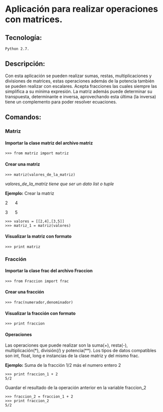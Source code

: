 ﻿# Aplicación para realizar operaciones con matrices.
## Tecnología: 
	Python 2.7.

## Descripción: 
Con esta aplicación se pueden realizar sumas, restas, multiplicaciones y divisiones de matrices, estas operaciones además de la potencia también se pueden realizar con escalares. Acepta fracciones las cuales siempre las simplifica a su mínima expresión. La matriz además puede determinar su transpuesta, determinante e inversa, aprovechando esta última (la inversa) tiene un complemento para poder resolver ecuaciones.

## Comandos:

### Matriz
#### Importar la clase matriz del archivo matriz
	>>> from matriz import matriz
#### Crear una matriz
	>>> matriz(valores_de_la_matriz)
	
*valores\_de\_la\_matriz tiene que ser un dato list o tuple*

**Ejemplo:**
Crear la matriz 

2 &nbsp;&nbsp;&nbsp;&nbsp; 4

3 &nbsp;&nbsp;&nbsp;&nbsp; 5

	>>> valores = [[2,4],[3,5]]
	>>> matriz_1 = matriz(valores)

#### Visualizar la matriz con formato
	>>> print matriz


### Fracción
#### Importar la clase frac del archivo Fraccion
	>>> from Fraccion import frac
#### Crear una fracción
	>>> frac(numerador,denominador)
#### Visualizar la fracción con formato
	>>> print fraccion
#### Operaciones
Las operaciones que puede realizar son la suma(+), resta(-), multiplicación(\*), división(/) y potencia(\*\*).
Los tipos de datos compatibles son int, float, long e instancias de la clase matriz y del mismo frac.

**Ejemplo:**
Suma de la fracción 1/2 más el numero entero 2

	>>> print fraccion_1 + 2
	5/2
	
Guardar el resultado de la operación anterior en la variable fraccion\_2

	>>> fraccion_2 = fraccion_1 + 2
	>>> print fraccion_2
	5/2
